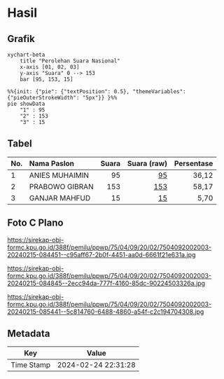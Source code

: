 # Hasil

## Grafik

```mermaid
xychart-beta
    title "Perolehan Suara Nasional"
    x-axis [01, 02, 03]
    y-axis "Suara" 0 --> 153
    bar [95, 153, 15]
```

```mermaid
%%{init: {"pie": {"textPosition": 0.5}, "themeVariables": {"pieOuterStrokeWidth": "5px"}} }%%
pie showData
    "1" : 95
    "2" : 153
    "3" : 15
```

## Tabel

| No. | Nama Paslon    | Suara | Suara (raw) | Persentase |
|:--- |:-------------- | -----:| -----------:| ----------:|
| 1   | ANIES MUHAIMIN | 95    | [95][p-1]   | 36,12      |
| 2   | PRABOWO GIBRAN | 153   | [153][p-2]  | 58,17      |
| 3   | GANJAR MAHFUD  | 15    | [15][p-3]   | 5,70       |


[p-1]: https://github.com/gigit-pemilu/pemilu-2024/blob/main/pilpres/hitung-suara/sub/75-gorontalo/sub/04-pohuwato/sub/09-buntulia/sub/2002-karya-indah/sub/003-tps/sub/paslon-1.txt
[p-2]: https://github.com/gigit-pemilu/pemilu-2024/blob/main/pilpres/hitung-suara/sub/75-gorontalo/sub/04-pohuwato/sub/09-buntulia/sub/2002-karya-indah/sub/003-tps/sub/paslon-2.txt
[p-3]: https://github.com/gigit-pemilu/pemilu-2024/blob/main/pilpres/hitung-suara/sub/75-gorontalo/sub/04-pohuwato/sub/09-buntulia/sub/2002-karya-indah/sub/003-tps/sub/paslon-3.txt

## Foto C Plano

https://sirekap-obj-formc.kpu.go.id/388f/pemilu/ppwp/75/04/09/20/02/7504092002003-20240215-084451--c95aff67-2b0f-4451-aa0d-6661f21e631a.jpg

https://sirekap-obj-formc.kpu.go.id/388f/pemilu/ppwp/75/04/09/20/02/7504092002003-20240215-084845--2ecc94da-777f-4160-85dc-90224503326a.jpg

https://sirekap-obj-formc.kpu.go.id/388f/pemilu/ppwp/75/04/09/20/02/7504092002003-20240215-085441--5c814760-6488-4860-a54f-c2c194704308.jpg


## Metadata

| Key        | Value               |
| ---------- | ------------------- |
| Time Stamp | 2024-02-24 22:31:28 |



